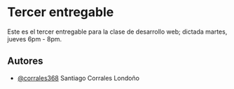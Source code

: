 # Tercer entregable

Este es el tercer entregable para la clase de desarrollo web; dictada martes, jueves 6pm - 8pm.



## Autores

- [@corrales368](https://www.github.com/corrales368) Santiago Corrales Londoño
